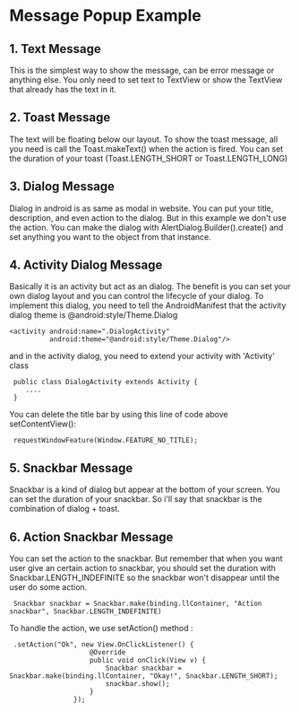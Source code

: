 # Message Popup Example
## 1. Text Message
This is the simplest way to show the message, can be error message or anything else.
You only need to set text to TextView or show the TextView that already has the text in it.
 
 ## 2. Toast Message
 The text will be floating below our layout.
 To show the toast message, all you need is call the Toast.makeText() when the action is fired.
 You can set the duration of your toast (Toast.LENGTH_SHORT or Toast.LENGTH_LONG)
 
 ## 3. Dialog Message
 Dialog in android is as same as modal in website. You can put your title, description, and even action to the dialog. But in this example
 we don't use the action. You can make the dialog with AlertDialog.Builder().create() and set anything you want to the object from that instance.
 
 ## 4. Activity Dialog Message
 Basically it is an activity but act as an dialog. The benefit is you can set your own dialog layout and you can control the lifecycle of your dialog. To implement this dialog, you need to tell the AndroidManifest that the activity dialog theme is @android:style/Theme.Dialog
  
    <activity android:name=".DialogActivity"
              android:theme="@android:style/Theme.Dialog"/>
and in the activity dialog, you need to extend your activity with 'Activity' class

     public class DialogActivity extends Activity {
        ....
     }

You can delete the title bar by using this line of code above setContentView():

     requestWindowFeature(Window.FEATURE_NO_TITLE);
     
## 5. Snackbar Message
Snackbar is a kind of dialog but appear at the bottom of your screen. You can set the duration of your snackbar. So i'll say that snackbar is the combination of dialog + toast.

## 6. Action Snackbar Message
You can set the action to the snackbar. But remember that when you want user give an certain action to snackbar, you should set the duration with Snackbar.LENGTH_INDEFINITE so the snackbar won't disappear until the user do some action.

     Snackbar snackbar = Snackbar.make(binding.llContainer, "Action snackbar", Snackbar.LENGTH_INDEFINITE)

To handle the action, we use setAction() method :
   
     .setAction("Ok", new View.OnClickListener() {
                        @Override
                        public void onClick(View v) {
                            Snackbar snackbar = Snackbar.make(binding.llContainer, "Okay!", Snackbar.LENGTH_SHORT);
                            snackbar.show();
                        }
                    });
